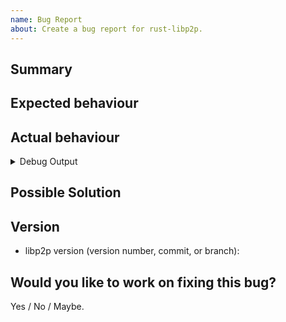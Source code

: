 ```yaml
---
name: Bug Report
about: Create a bug report for rust-libp2p.
---
```


<!-- Thank you for filing a bug report! -->

<!-- For security related issues please file a private security vulnerability report at https://github.com/libp2p/rust-libp2p/security/advisories/new or reach out to security@libp2p.io. Please do not file a public issue on GitHub. -->

## Summary

<!--
Please provide a short summary of the bug, along with any information you feel relevant to replicate the bug.
-->

## Expected behaviour

<!-- Describe what you expect to happen.-->

## Actual behaviour

<!-- Describe what actually happens.-->

<!--
Include debug output in the code block by setting `RUST_LOG=debug` in your environment.
Note that for this a logger implementation needs to be initialized in the program, e.g. with
`env_logger::init()`. See <https://docs.rs/log> for more info.
-->
<details><summary>Debug Output</summary>
<p>

```
<output>
```
</p>
</details>

## Possible Solution
<!--- Not obligatory, but suggest a fix/reason for the bug, or ideas how to implement the addition or change. -->

## Version
<!--
Which version of libp2p are you using?
-->

- libp2p version (version number, commit, or branch):


## Would you like to work on fixing this bug?

<!--Any contribution towards fixing the bug is greatly appreciated.
We are more than happy to provide help on the process.-->

Yes / No / Maybe.
